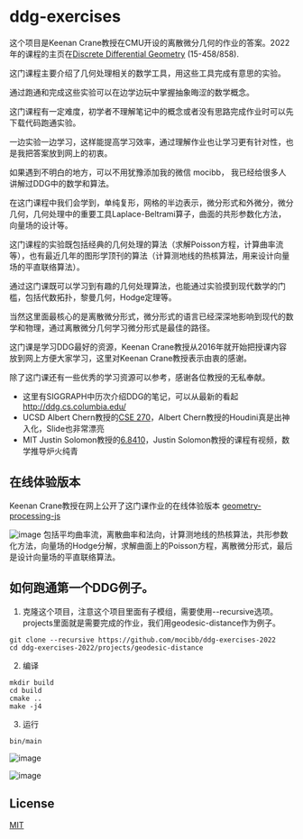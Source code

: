 # ddg-exercises

这个项目是Keenan Crane教授在CMU开设的离散微分几何的作业的答案。2022年的课程的主页在[Discrete Differential Geometry](https://brickisland.net/DDGSpring2022/) (15-458/858). 

这门课程主要介绍了几何处理相关的数学工具，用这些工具完成有意思的实验。

通过跑通和完成这些实验可以在边学边玩中掌握抽象晦涩的数学概念。

这门课程有一定难度，初学者不理解笔记中的概念或者没有思路完成作业时可以先下载代码跑通实验。

一边实验一边学习，这样能提高学习效率，通过理解作业也让学习更有针对性，也是我把答案放到网上的初衷。

如果遇到不明白的地方，可以不用犹豫添加我的微信 mocibb， 我已经给很多人讲解过DDG中的数学和算法。

在这门课程中我们会学到，单纯复形，网格的半边表示，微分形式和外微分，微分几何，几何处理中的重要工具Laplace-Beltrami算子，曲面的共形参数化方法，向量场的设计等。

这门课程的实验既包括经典的几何处理的算法（求解Poisson方程，计算曲率流等），也有最近几年的图形学顶刊的算法（计算测地线的热核算法，用来设计向量场的平直联络算法）。

通过这门课既可以学习到有趣的几何处理算法，也能通过实验摸到现代数学的门槛，包括代数拓扑，黎曼几何，Hodge定理等。

当然这里面最核心的是离散微分形式，微分形式的语言已经深深地影响到现代的数学和物理，通过离散微分几何学习微分形式是最佳的路径。

这门课是学习DDG最好的资源，Keenan Crane教授从2016年就开始把授课内容放到网上方便大家学习，这里对Keenan Crane教授表示由衷的感谢。

除了这门课还有一些优秀的学习资源可以参考，感谢各位教授的无私奉献。

- 这里有SIGGRAPH中历次介绍DDG的笔记，可以从最新的看起 http://ddg.cs.columbia.edu/
- UCSD Albert Chern教授的[CSE 270](https://cseweb.ucsd.edu/~alchern/teaching/cse270_wi24/)，Albert Chern教授的Houdini真是出神入化，Slide也非常漂亮
- MIT Justin Solomon教授的[6.8410](https://groups.csail.mit.edu/gdpgroup/68410_spring_2023.html)，Justin Solomon教授的课程有视频，数学推导炉火纯青

## 在线体验版本
  Keenan Crane教授在网上公开了这门课作业的在线体验版本 [geometry-processing-js](https://geometrycollective.github.io/geometry-processing-js/)

   ![image](https://github.com/mocibb/ddg-exercises-2022/assets/18642/f0b13a39-61fa-4285-9879-8f56456d3acd)
  包括平均曲率流，离散曲率和法向，计算测地线的热核算法，共形参数化方法，向量场的Hodge分解，求解曲面上的Poisson方程，离散微分形式，最后是设计向量场的平直联络算法。
   


## 如何跑通第一个DDG例子。
1. 克隆这个项目，注意这个项目里面有子模组，需要使用--recursive选项。projects里面就是需要完成的作业，我们用geodesic-distance作为例子。
```
git clone --recursive https://github.com/mocibb/ddg-exercises-2022
cd ddg-exercises-2022/projects/geodesic-distance
```
2. 编译
```
mkdir build
cd build
cmake ..
make -j4
```
3. 运行
```
bin/main
```
![image](https://github.com/mocibb/ddg-exercises-2022/assets/18642/5ec1c0cc-4192-40b6-8c3e-a000aaee2167)

![image](https://github.com/mocibb/ddg-exercises-2022/assets/18642/186035e8-86eb-4f6c-af56-d78fe73449b9)


## License

[MIT](https://opensource.org/licenses/MIT)
